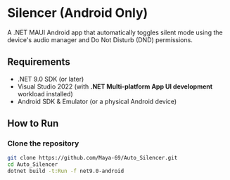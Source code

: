 # Silencer (Android Only)

A .NET MAUI Android app that automatically toggles silent mode using the device's audio manager and Do Not Disturb (DND) permissions.

## Requirements
- .NET 9.0 SDK (or later)
- Visual Studio 2022 (with **.NET Multi-platform App UI development** workload installed)
- Android SDK & Emulator (or a physical Android device)

## How to Run

### Clone the repository
```bash
git clone https://github.com/Maya-69/Auto_Silencer.git
cd Auto_Silencer
dotnet build -t:Run -f net9.0-android
